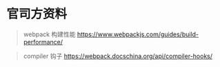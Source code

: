 # 官司方资料

> webpack 构建性能 https://www.webpackjs.com/guides/build-performance/

> compiler 钩子 https://webpack.docschina.org/api/compiler-hooks/